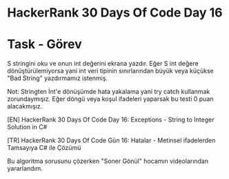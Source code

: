 # HackerRank 30 Days Of Code Day 16

# Task - Görev

S stringini oku ve onun int değerini ekrana yazdır. Eğer S int değere dönüştürülemiyorsa yani int veri tipinin sınırlarından büyük veya küçükse "Bad String" yazdırmamız istenmiş.

Not: Stringten İnt'e dönüşümde hata yakalama yani try catch kullanmak zorundaymışız. Eğer döngü veya koşul ifadeleri yaparsak bu testi 0 puan alacakmışız.


[EN] HackerRank 30 Days Of Code Day 16: Exceptions - String to Integer Solution in C# 

[TR] HackerRank 30 Days Of Code Gün 16: Hatalar - Metinsel ifadelerden Tamsayıya C# ile Çözümü

Bu algoritma sorusunu çözerken "Soner Gönül" hocamın videolarından yararlandım.
